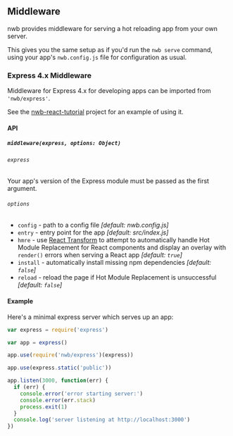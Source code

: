 ## Middleware

nwb provides middleware for serving a hot reloading app from your own server.

This gives you the same setup as if you'd run the `nwb serve` command, using your app's `nwb.config.js` file for configuration as usual.

### Express 4.x Middleware

Middleware for Express 4.x for developing apps can be imported from `'nwb/express'`.

See the [nwb-react-tutorial](https://github.com/insin/nwb-react-tutorial) project for an example of using it.

#### API

##### `middleware(express, options: Object)`

###### `express`

Your app's version of the Express module must be passed as the first argument.

###### `options`

- `config` - path to a config file *[default: nwb.config.js]*
- `entry` - entry point for the app *[default: src/index.js]*
- `hmre` - use [React Transform](https://github.com/gaearon/babel-plugin-react-transform#readme) to attempt to automatically handle Hot Module Replacement for React components and display an overlay with `render()` errors when serving a React app *[default: `true`]*
- `install` - automatically install missing npm dependencies *[default: `false`]*
- `reload` - reload the page if Hot Module Replacement is unsuccessful *[default: `false`]*

#### Example

Here's a minimal express server which serves up an app:

```js
var express = require('express')

var app = express()

app.use(require('nwb/express')(express))

app.use(express.static('public'))

app.listen(3000, function(err) {
  if (err) {
    console.error('error starting server:')
    console.error(err.stack)
    process.exit(1)
  }
  console.log('server listening at http://localhost:3000')
})
```

